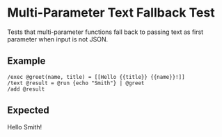 # Multi-Parameter Text Fallback Test

Tests that multi-parameter functions fall back to passing text as first parameter when input is not JSON.

## Example

```mlld
/exec @greet(name, title) = [[Hello {{title}} {{name}}!]]
/text @result = @run {echo "Smith"} | @greet
/add @result
```

## Expected

Hello  Smith!